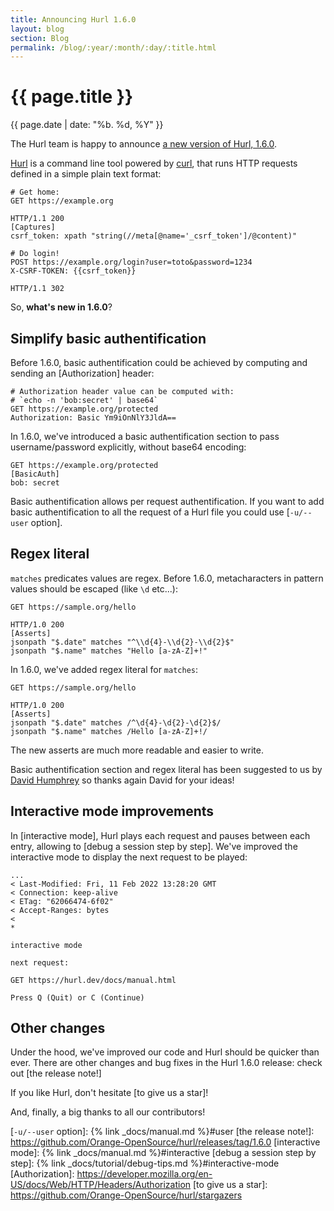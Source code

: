 ```yaml
---
title: Announcing Hurl 1.6.0
layout: blog
section: Blog
permalink: /blog/:year/:month/:day/:title.html
---
```


# {{ page.title }}

<div class="blog-post-date">{{ page.date | date: "%b. %d, %Y" }}</div>

The Hurl team is happy to announce [a new version of Hurl, 1.6.0].

[Hurl] is a command line tool powered by [curl], that runs HTTP requests defined 
in a simple plain text format:

```hurl
# Get home:
GET https://example.org

HTTP/1.1 200
[Captures]
csrf_token: xpath "string(//meta[@name='_csrf_token']/@content)"

# Do login!
POST https://example.org/login?user=toto&password=1234
X-CSRF-TOKEN: {{csrf_token}}

HTTP/1.1 302
```


So, __what's new in 1.6.0__?

## Simplify basic authentification

Before 1.6.0, basic authentification could be achieved by computing and sending
an [Authorization] header:

```hurl
# Authorization header value can be computed with:
# `echo -n 'bob:secret' | base64`
GET https://example.org/protected
Authorization: Basic Ym9iOnNlY3JldA==
```

In 1.6.0, we've introduced a basic authentification section to pass username/password
explicitly, without base64 encoding:

```hurl
GET https://example.org/protected
[BasicAuth]
bob: secret
```

Basic authentification allows per request authentification. If you want to add 
basic authentification to all the request of a Hurl file you could use [`-u/--user` option].

## Regex literal

`matches` predicates values are regex. Before 1.6.0, metacharacters in pattern 
values should be escaped (like `\d` etc...):

```hurl
GET https://sample.org/hello

HTTP/1.0 200
[Asserts]
jsonpath "$.date" matches "^\\d{4}-\\d{2}-\\d{2}$"
jsonpath "$.name" matches "Hello [a-zA-Z]+!"
```

In 1.6.0, we've added regex literal for `matches`:

```hurl
GET https://sample.org/hello

HTTP/1.0 200
[Asserts]
jsonpath "$.date" matches /^\d{4}-\d{2}-\d{2}$/
jsonpath "$.name" matches /Hello [a-zA-Z]+!/
```

The new asserts are much more readable and easier to write.

Basic authentification section and regex literal has been suggested to us 
by [David Humphrey] so thanks again David for your ideas!

## Interactive mode improvements

In [interactive mode], Hurl plays each request and pauses between each entry, 
allowing to [debug a session step by step]. We've improved the interactive 
mode to display the next request to be played:

```
...
< Last-Modified: Fri, 11 Feb 2022 13:28:20 GMT
< Connection: keep-alive
< ETag: "62066474-6f02"
< Accept-Ranges: bytes
< 
* 

interactive mode

next request:

GET https://hurl.dev/docs/manual.html

Press Q (Quit) or C (Continue)
```

## Other changes

Under the hood, we've improved our code and Hurl should be quicker than ever.
There are other changes and bug fixes in the Hurl 1.6.0 release: check out [the release note!]

If you like Hurl, don't hesitate [to give us a star]!

And, finally, a big thanks to all our contributors!

[Hurl]: https://hurl.dev
[curl]: https://curl.se
[a new version of Hurl, 1.6.0]: https://github.com/Orange-OpenSource/hurl/releases/tag/1.6.0
[David Humphrey]: https://github.com/humphd
[`-u/--user` option]: {% link _docs/manual.md %}#user
[the release note!]: https://github.com/Orange-OpenSource/hurl/releases/tag/1.6.0
[interactive mode]: {% link _docs/manual.md %}#interactive
[debug a session step by step]: {% link _docs/tutorial/debug-tips.md %}#interactive-mode
[Authorization]: https://developer.mozilla.org/en-US/docs/Web/HTTP/Headers/Authorization
[to give us a star]: https://github.com/Orange-OpenSource/hurl/stargazers
